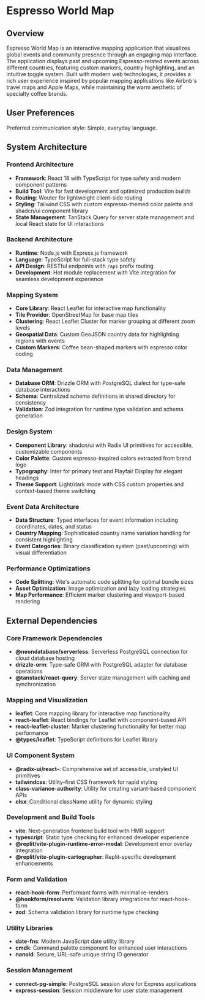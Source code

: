 # Espresso World Map

## Overview

Espresso World Map is an interactive mapping application that visualizes global events and community presence through an engaging map interface. The application displays past and upcoming Espresso-related events across different countries, featuring custom markers, country highlighting, and an intuitive toggle system. Built with modern web technologies, it provides a rich user experience inspired by popular mapping applications like Airbnb's travel maps and Apple Maps, while maintaining the warm aesthetic of specialty coffee brands.

## User Preferences

Preferred communication style: Simple, everyday language.

## System Architecture

### Frontend Architecture
- **Framework**: React 18 with TypeScript for type safety and modern component patterns
- **Build Tool**: Vite for fast development and optimized production builds
- **Routing**: Wouter for lightweight client-side routing
- **Styling**: Tailwind CSS with custom espresso-themed color palette and shadcn/ui component library
- **State Management**: TanStack Query for server state management and local React state for UI interactions

### Backend Architecture
- **Runtime**: Node.js with Express.js framework
- **Language**: TypeScript for full-stack type safety
- **API Design**: RESTful endpoints with `/api` prefix routing
- **Development**: Hot module replacement with Vite integration for seamless development experience

### Mapping System
- **Core Library**: React Leaflet for interactive map functionality
- **Tile Provider**: OpenStreetMap for base map tiles
- **Clustering**: React Leaflet Cluster for marker grouping at different zoom levels
- **Geospatial Data**: Custom GeoJSON country data for highlighting regions with events
- **Custom Markers**: Coffee bean-shaped markers with espresso color coding

### Data Management
- **Database ORM**: Drizzle ORM with PostgreSQL dialect for type-safe database interactions
- **Schema**: Centralized schema definitions in shared directory for consistency
- **Validation**: Zod integration for runtime type validation and schema generation

### Design System
- **Component Library**: shadcn/ui with Radix UI primitives for accessible, customizable components
- **Color Palette**: Custom espresso-inspired colors extracted from brand logo
- **Typography**: Inter for primary text and Playfair Display for elegant headings
- **Theme Support**: Light/dark mode with CSS custom properties and context-based theme switching

### Event Data Architecture
- **Data Structure**: Typed interfaces for event information including coordinates, dates, and status
- **Country Mapping**: Sophisticated country name variation handling for consistent highlighting
- **Event Categories**: Binary classification system (past/upcoming) with visual differentiation

### Performance Optimizations
- **Code Splitting**: Vite's automatic code splitting for optimal bundle sizes
- **Asset Optimization**: Image optimization and lazy loading strategies
- **Map Performance**: Efficient marker clustering and viewport-based rendering

## External Dependencies

### Core Framework Dependencies
- **@neondatabase/serverless**: Serverless PostgreSQL connection for cloud database hosting
- **drizzle-orm**: Type-safe ORM with PostgreSQL adapter for database operations
- **@tanstack/react-query**: Server state management with caching and synchronization

### Mapping and Visualization
- **leaflet**: Core mapping library for interactive map functionality
- **react-leaflet**: React bindings for Leaflet with component-based API
- **react-leaflet-cluster**: Marker clustering functionality for better map performance
- **@types/leaflet**: TypeScript definitions for Leaflet library

### UI Component System
- **@radix-ui/react-**: Comprehensive set of accessible, unstyled UI primitives
- **tailwindcss**: Utility-first CSS framework for rapid styling
- **class-variance-authority**: Utility for creating variant-based component APIs
- **clsx**: Conditional className utility for dynamic styling

### Development and Build Tools
- **vite**: Next-generation frontend build tool with HMR support
- **typescript**: Static type checking for enhanced developer experience
- **@replit/vite-plugin-runtime-error-modal**: Development error overlay integration
- **@replit/vite-plugin-cartographer**: Replit-specific development enhancements

### Form and Validation
- **react-hook-form**: Performant forms with minimal re-renders
- **@hookform/resolvers**: Validation library integrations for react-hook-form
- **zod**: Schema validation library for runtime type checking

### Utility Libraries
- **date-fns**: Modern JavaScript date utility library
- **cmdk**: Command palette component for enhanced user interactions
- **nanoid**: Secure, URL-safe unique string ID generator

### Session Management
- **connect-pg-simple**: PostgreSQL session store for Express applications
- **express-session**: Session middleware for user state management